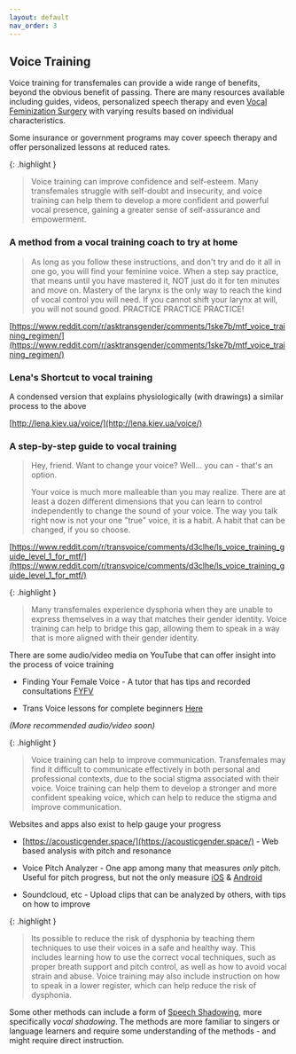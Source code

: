 ```yaml
---
layout: default
nav_order: 3
---
```


## Voice Training

Voice training for transfemales can provide a wide range of benefits, beyond the obvious benefit of passing. There are many resources available including guides, videos, personalized speech therapy and even [Vocal Feminization Surgery](https://my.clevelandclinic.org/health/treatments/21779-voice-feminization-surgery) with varying results based on individual characteristics.

Some insurance or government programs may cover speech therapy and offer personalized lessons at reduced rates.

{: .highlight }
> Voice training can improve confidence and self-esteem. Many transfemales struggle with self-doubt and insecurity, and voice training can help them to develop a more confident and powerful vocal presence, gaining a greater sense of self-assurance and empowerment.

### A method from a vocal training coach to try at home

> As long as you follow these instructions, and don't try and do it all in one go, you will find your feminine voice. When a step say practice, that means until you have mastered it, NOT just do it for ten minutes and move on. Mastery of the larynx is the only way to reach the kind of vocal control you will need. If you cannot shift your larynx at will, you will not sound good. PRACTICE PRACTICE PRACTICE!

[https://www.reddit.com/r/asktransgender/comments/1ske7b/mtf_voice_training_regimen/](https://www.reddit.com/r/asktransgender/comments/1ske7b/mtf_voice_training_regimen/)

### Lena's Shortcut to vocal training

A condensed version that explains physiologically (with drawings) a similar process to the above

[http://lena.kiev.ua/voice/](http://lena.kiev.ua/voice/)


### A step-by-step guide to vocal training

> Hey, friend. Want to change your voice? Well... you can - that's an option.
>
> Your voice is much more malleable than you may realize. There are at least a dozen different dimensions that you can learn to control independently to change the sound of your voice. The way you talk right now is not your one "true" voice, it is a habit. A habit that can be changed, if you so choose.

[https://www.reddit.com/r/transvoice/comments/d3clhe/ls_voice_training_guide_level_1_for_mtf/](https://www.reddit.com/r/transvoice/comments/d3clhe/ls_voice_training_guide_level_1_for_mtf/)

{: .highlight }
> Many transfemales experience dysphoria when they are unable to express themselves in a way that matches their gender identity. Voice training can help to bridge this gap, allowing them to speak in a way that is more aligned with their gender identity.

There are some audio/video media on YouTube that can offer insight into the process of voice training

* Finding Your Female Voice - A tutor that has tips and recorded consultations [FYFV](https://www.youtube.com/watch?v=mO41CpUW7IM&list=UL5u399BgzMTs)

* Trans Voice lessons for complete beginners [Here](https://youtu.be/BfCS01MkbIY)

*(More recommended audio/video soon)*

{: .highlight }
> Voice training can help to improve communication. Transfemales may find it difficult to communicate effectively in both personal and professional contexts, due to the social stigma associated with their voice. Voice training can help them to develop a stronger and more confident speaking voice, which can help to reduce the stigma and improve communication.

Websites and apps also exist to help gauge your progress

* [https://acousticgender.space/](https://acousticgender.space/) - Web based analysis with pitch and resonance


* Voice Pitch Analyzer - One app among many that measures *only* pitch. Useful for pitch progress, but not the only measure
[iOS](https://apps.apple.com/us/app/voice-pitch-analyzer/id1302785788) & [Android](https://play.google.com/store/apps/details?id=de.lilithwittmann.voicepitchanalyzer&gl=US)

* Soundcloud, etc - Upload clips that can be analyzed by others, with tips on how to improve

{: .highlight }
> Its possible to reduce the risk of dysphonia by teaching them techniques to use their voices in a safe and healthy way. This includes learning how to use the correct vocal techniques, such as proper breath support and pitch control, as well as how to avoid vocal strain and abuse. Voice training may also include instruction on how to speak in a lower register, which can help reduce the risk of dysphonia.

Some other methods can include a form of [Speech Shadowing](https://en.wikipedia.org/wiki/Speech_shadowing), more specifically *vocal shadowing*. The methods are more familiar to singers or language learners and require some understanding of the methods - and might require direct instruction.